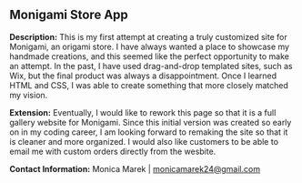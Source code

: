 ## Monigami Store App

**Description:** This is my first attempt at creating a truly customized site for Monigami, an origami store.  I have always wanted a place to showcase my handmade creations, and this seemed like the perfect opportunity to make an attempt.  In the past, I have used drag-and-drop templated sites, such as Wix, but the final product was always a disappointment.  Once I learned HTML and CSS, I was able to create something that more closely matched my vision.  

**Extension:** Eventually, I would like to rework this page so that it is a full gallery website for Monigami.  Since this initial version was created so early on in my coding career, I am looking forward to remaking the site so that it is cleaner and more organized.  I would also like customers to be able to email me with custom orders directly from the wesbite.

**Contact Information:** Monica Marek | monicamarek24@gmail.com
